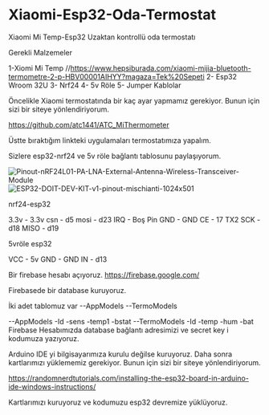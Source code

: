 # Xiaomi-Esp32-Oda-Termostat
Xiaomi Mi Temp-Esp32 Uzaktan kontrollü oda termostatı


Gerekli Malzemeler

1-Xiomi Mi Temp //https://www.hepsiburada.com/xiaomi-mijia-bluetooth-termometre-2-p-HBV00001AIHYY?magaza=Tek%20Sepeti 
2- Esp32 Wroom 32U
3- Nrf24
4- 5v Röle
5- Jumper Kablolar

Öncelikle Xiaomi termostatında bir kaç ayar yapmamız gerekiyor. Bunun için sizi bir siteye yönlendiriyorum.

https://github.com/atc1441/ATC_MiThermometer

Üstte bıraktığım linkteki uygulamaları termostatımıza yapalım.

Sizlere esp32-nrf24 ve 5v röle bağlantı tablosunu paylaşıyorum.


![Pinout-nRF24L01-PA-LNA-External-Antenna-Wireless-Transceiver-Module](https://user-images.githubusercontent.com/100942011/204525532-a223fe63-9a05-4757-aadc-066dcac1453f.png)
![ESP32-DOIT-DEV-KIT-v1-pinout-mischianti-1024x501](https://user-images.githubusercontent.com/100942011/204525578-49b2ba06-03fd-4871-91b3-1672eb51a020.png)


nrf24-esp32

3.3v   -   3.3v
csn    -    d5
mosi   -    d23
IRQ    -    Boş Pin
GND    -    GND
CE      -   17 TX2
SCK     -   d18
MISO    -   d19

5vröle esp32

VCC     -    5v
GND     -    GND
IN      -    d13

Bir firebase hesabı açıyoruz.
https://firebase.google.com/

Firebasede bir database kuruyoruz.

İki adet tablomuz var
--AppModels
--TermoModels

--AppModels
  -Id
  -sens
  -temp1
  -bstat
 --TermoModels
  -Id
  -temp
  -hum
  -bat
Firebase Hesabımızda database bağlantı adresimizi ve secret key i kodumuza yazıyoruz.
  

Arduino IDE yi bilgisayarımıza kurulu değilse kuruyoruz. Daha sonra kartlarımızı yüklememiz gerekiyor. Bunun için sizi bir siteye yönlendiriyorum.

https://randomnerdtutorials.com/installing-the-esp32-board-in-arduino-ide-windows-instructions/

Kartlarımızı kuruyoruz ve kodumuzu esp32 devremize yüklüyoruz.


